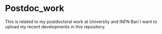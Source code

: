 # Postdoc_work
This is related to my postdoctoral work at University and INFN Bari
I want to upload my recent developments in this repository.
